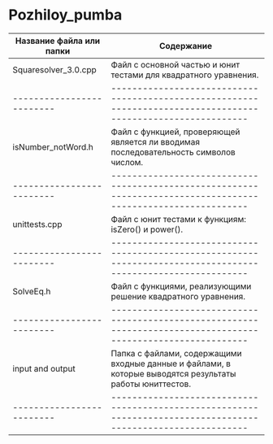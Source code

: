 # Pozhiloy_pumba

Название файла или папки |  Содержание
-------------------------|--------------------------------------------------------------------------------------------------------------
Squaresolver_3.0.cpp     |  Файл с основной частью и юнит тестами для квадратного уравнения.
-------------------------|--------------------------------------------------------------------------------------------------------------  
isNumber_notWord.h       |  Файл с функцией, проверяющей является ли вводимая последовательность символов числом.
-------------------------|--------------------------------------------------------------------------------------------------------------
unittests.cpp            |  Файл с юнит тестами к функциям: isZero() и power().
-------------------------|--------------------------------------------------------------------------------------------------------------
SolveEq.h                |  Файл с функциями, реализующими решение квадратного уравнения. 
-------------------------|--------------------------------------------------------------------------------------------------------------
input and output         |  Папка с файлами, содержащими входные данные и файлами, в которые выводятся результаты работы юниттестов.
-------------------------|--------------------------------------------------------------------------------------------------------------
